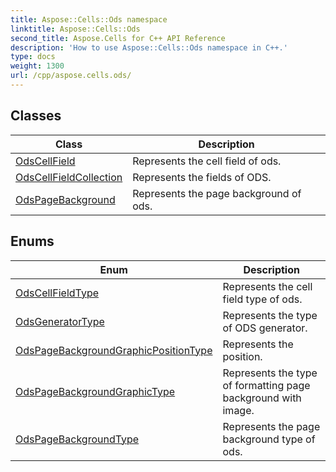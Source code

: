 ```yaml
---
title: Aspose::Cells::Ods namespace
linktitle: Aspose::Cells::Ods
second_title: Aspose.Cells for C++ API Reference
description: 'How to use Aspose::Cells::Ods namespace in C++.'
type: docs
weight: 1300
url: /cpp/aspose.cells.ods/
---
```




## Classes

| Class | Description |
| --- | --- |
| [OdsCellField](./odscellfield/) | Represents the cell field of ods. |
| [OdsCellFieldCollection](./odscellfieldcollection/) | Represents the fields of ODS. |
| [OdsPageBackground](./odspagebackground/) | Represents the page background of ods. |
## Enums

| Enum | Description |
| --- | --- |
| [OdsCellFieldType](./odscellfieldtype/) | Represents the cell field type of ods. |
| [OdsGeneratorType](./odsgeneratortype/) | Represents the type of ODS generator. |
| [OdsPageBackgroundGraphicPositionType](./odspagebackgroundgraphicpositiontype/) | Represents the position. |
| [OdsPageBackgroundGraphicType](./odspagebackgroundgraphictype/) | Represents the type of formatting page background with image. |
| [OdsPageBackgroundType](./odspagebackgroundtype/) | Represents the page background type of ods. |

